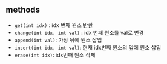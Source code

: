 ## methods
* ``get(int idx)`` : idx 번째 원소 반환
* ``change(int idx, int val)`` : idx 번째 원소를 val로 변경
* ``append(int val)``: 가장 뒤에 원소 삽입
* ``insert(int idx, int val)``: 현재 idx번째 원소의 앞에 원소 삽입
* ``erase(int idx)``: idx번째 원소 삭제
